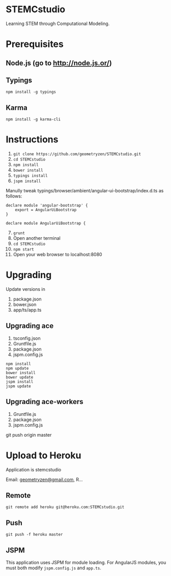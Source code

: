 # STEMCstudio

Learning STEM through Computational Modeling.

# Prerequisites

## Node.js (go to http://node.js.or/)

## Typings
```
npm install -g typings
```

## Karma
```
npm install -g karma-cli
```

# Instructions

1. `git clone https://github.com/geometryzen/STEMCstudio.git`
2. `cd STEMCstudio`
3. `npm install`
4. `bower install`
5. `typings install`
6. `jspm install`

Manully tweak typings/browser/ambient/angular-ui-bootstrap/index.d.ts as follows:

```
declare module 'angular-bootstrap' {
    export = AngularUiBootstrap
}

declare module AngularUiBootstrap {
```

7. `grunt`
8. Open another terminal
9. `cd STEMCstudio`
10. `npm start`
11. Open your web browser to localhost:8080

# Upgrading

Update versions in

1. package.json
2. bower.json
3. app/ts/app.ts

## Upgrading ace

1. tsconfig.json
2. Gruntfile.js
3. package.json
4. jspm.config.js

```
npm install
npm update
bower install
bower update
jspm install
jspm update
``` 
## Upgrading ace-workers

1. Gruntfile.js
2. package.json
3. jspm.config.js

git push origin master

# Upload to Heroku

Application is stemcstudio

Email: geometryzen@gmail.com, R...

## Remote
```
git remote add heroku git@heroku.com:STEMCstudio.git
```

## Push
```
git push -f heroku master
```

## JSPM

This application uses JSPM for module loading.
For AngularJS modules, you must both modify `jspm.config.js` and `app.ts`.
